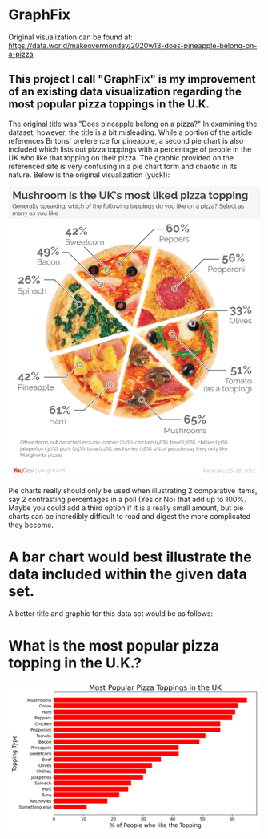 # GraphFix
Original visualization can be found at:
https://data.world/makeovermonday/2020w13-does-pineapple-belong-on-a-pizza

## This project I call "GraphFix" is my improvement of an existing data visualization regarding the most popular pizza toppings in the U.K.
The original title was "Does pineapple belong on a pizza?" In examining the dataset, however, the title is a bit misleading. While a portion of the article references Britons' preference for pineapple, a second pie chart is also included which lists out pizza toppings with a percentage of people in the UK who like that topping on their pizza.  The graphic provided on the referenced site is very confusing in a pie chart form and chaotic in its nature.
Below is the original visualization (yuck!):

![Original visualization can be seen here](Pizza-01.png)

Pie charts really should only be used when illustrating 2 comparative items, say 2 contrasting percentages in a poll (Yes or No) that add up to 100%. Maybe you could add a third option if it is a really small amount, but pie charts can be incredibly difficult to read and digest the more complicated they become.


# A bar chart would best illustrate the data included within the given data set.
A better title and graphic for this data set would be as follows:

# What is the most popular pizza topping in the U.K.?
![What is the most popular pizza topping in the U.K.?](PopularToppings.png)


